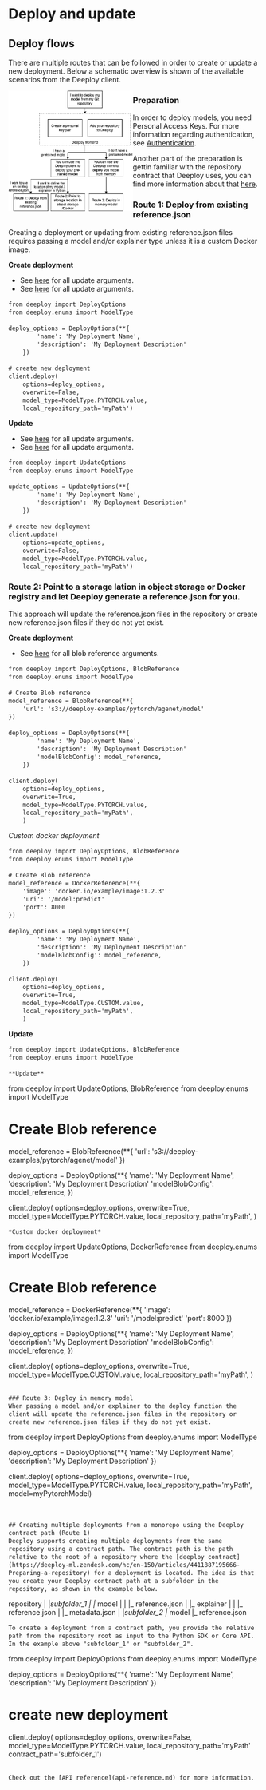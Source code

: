 # Deploy and update
## Deploy flows
There are multiple routes that can be followed in order to create or update a new deployment. Below a schematic overview is shown of the available scenarios from the Deeploy client.

<p align="left">
    <img align="left" src="./docs/content/img/deeploy-routes.png" width="250px" />
</p>

### Preparation
In order to deploy models, you need Personal Access Keys. For more information regarding authentication, see [Authentication](auth.md).

Another part of the preparation is gettin familiar with the repository contract that Deeploy uses, you can find more information about that [here](https://deeploy-ml.zendesk.com/hc/en-150/articles/4411887195666-Preparing-a-repository).

### Route 1: Deploy from existing reference.json
Creating a deployment or updating from existing reference.json files requires passing a model and/or explainer type unless it is a custom Docker image.

**Create deployment**
- See [here](api-reference/#deeploy.models.deploy_options) for all update arguments.
- See [here](api-reference/#deploy) for all update arguments.
```
from deeploy import DeployOptions
from deeploy.enums import ModelType

deploy_options = DeployOptions(**{
        'name': 'My Deployment Name',
        'description': 'My Deployment Description'
    })

# create new deployment
client.deploy(
    options=deploy_options,
    overwrite=False,
    model_type=ModelType.PYTORCH.value,
    local_repository_path='myPath')
```
**Update**
- See [here](api-reference.md/#deeploy.models.update_options) for all update arguments.
- See [here](api-reference.md/#update) for all update arguments.
```
from deeploy import UpdateOptions
from deeploy.enums import ModelType

update_options = UpdateOptions(**{
        'name': 'My Deployment Name',
        'description': 'My Deployment Description'
    })

# create new deployment
client.update(
    options=update_options,
    overwrite=False,
    model_type=ModelType.PYTORCH.value,
    local_repository_path='myPath')
```

### Route 2: Point to a storage lation in object storage or Docker registry and let Deeploy generate a reference.json for you.
This approach will update the reference.json files in the repository or create new reference.json files if they do not yet exist.

**Create deployment**
- See [here](api-reference.md/#deeploy.models.model_reference_json) for all blob reference arguments.
```
from deeploy import DeployOptions, BlobReference
from deeploy.enums import ModelType

# Create Blob reference
model_reference = BlobReference(**{
    'url': 's3://deeploy-examples/pytorch/agenet/model'
})

deploy_options = DeployOptions(**{
        'name': 'My Deployment Name',
        'description': 'My Deployment Description'
        'modelBlobConfig': model_reference,
    })

client.deploy(
    options=deploy_options,
    overwrite=True,
    model_type=ModelType.PYTORCH.value,
    local_repository_path='myPath',
    )
```

*Custom docker deployment*
```
from deeploy import DeployOptions, BlobReference
from deeploy.enums import ModelType

# Create Blob reference
model_reference = DockerReference(**{
    'image': 'docker.io/example/image:1.2.3'
    'uri': '/model:predict'
    'port': 8000
})

deploy_options = DeployOptions(**{
        'name': 'My Deployment Name',
        'description': 'My Deployment Description'
        'modelBlobConfig': model_reference,
    })

client.deploy(
    options=deploy_options,
    overwrite=True,
    model_type=ModelType.CUSTOM.value,
    local_repository_path='myPath',
    )
```
**Update**
```
from deeploy import UpdateOptions, BlobReference
from deeploy.enums import ModelType

**Update**
```
from deeploy import UpdateOptions, BlobReference
from deeploy.enums import ModelType

# Create Blob reference
model_reference = BlobReference(**{
    'url': 's3://deeploy-examples/pytorch/agenet/model'
})

deploy_options = DeployOptions(**{
        'name': 'My Deployment Name',
        'description': 'My Deployment Description'
        'modelBlobConfig': model_reference,
    })

client.deploy(
    options=deploy_options,
    overwrite=True,
    model_type=ModelType.PYTORCH.value,
    local_repository_path='myPath',
    )
```
*Custom docker deployment*
```
from deeploy import UpdateOptions, DockerReference
from deeploy.enums import ModelType

# Create Blob reference
model_reference = DockerReference(**{
    'image': 'docker.io/example/image:1.2.3'
    'uri': '/model:predict'
    'port': 8000
})

deploy_options = DeployOptions(**{
        'name': 'My Deployment Name',
        'description': 'My Deployment Description'
        'modelBlobConfig': model_reference,
    })

client.deploy(
    options=deploy_options,
    overwrite=True,
    model_type=ModelType.CUSTOM.value,
    local_repository_path='myPath',
    )
```

### Route 3: Deploy in memory model
When passing a model and/or explainer to the deploy function the client will update the reference.json files in the repository or create new reference.json files if they do not yet exist.

```
from deeploy import DeployOptions
from deeploy.enums import ModelType

deploy_options = DeployOptions(**{
        'name': 'My Deployment Name',
        'description': 'My Deployment Description'
    })

client.deploy(
    options=deploy_options,
    overwrite=True,
    model_type=ModelType.PYTORCH.value,
    local_repository_path='myPath',
    model=myPytorchModel)
```


## Creating multiple deployments from a monorepo using the Deeploy contract path (Route 1)
Deeploy supports creating multiple deployments from the same repository using a contract path. The contract path is the path relative to the root of a repository where the [deeploy contract](https://deeploy-ml.zendesk.com/hc/en-150/articles/4411887195666-Preparing-a-repository) for a deployment is located. The idea is that you create your Deeploy contract path at a subfolder in the repository, as shown in the example below.

```
repository
|
|_subfolder_1
|  |_ model
|  |   |_ reference.json
|  |_ explainer
|  |   |_ reference.json
|  |_ metadata.json
|
|_subfolder_2
   |_ model
       |_ reference.json
```
To create a deployment from a contract path, you provide the relative path from the repository root as input to the Python SDK or Core API. In the example above "subfolder_1" or "subfolder_2".
```
from deeploy import DeployOptions
from deeploy.enums import ModelType

deploy_options = DeployOptions(**{
        'name': 'My Deployment Name',
        'description': 'My Deployment Description'
    })

# create new deployment
client.deploy(
    options=deploy_options,
    overwrite=False,
    model_type=ModelType.PYTORCH.value,
    local_repository_path='myPath'
    contract_path='subfolder_1')
```

Check out the [API reference](api-reference.md) for more information.
